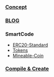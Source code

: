 ### [Concept](https://en.wikipedia.org/wiki/ERC20)

### [BLOG](https://steemit.com/ethereum/@maxnachamkin/how-to-create-your-own-ethereum-token-in-an-hour-erc20-verified)

### SmartCode
   - [ERC20-Standard](https://theethereum.wiki/w/index.php/ERC20_Token_Standard)
   - [Tokens](https://github.com/bokkypoobah/Tokens#fixed-supply-token)
   - [Mineable-Coin](https://lightrains.com/blogs/how-to-create-mineable-erc20-tokens)
   
### [Compile & Create](https://github.com/gustavkkk/blockchain/blob/master/Ethereum.md#contract)
      

